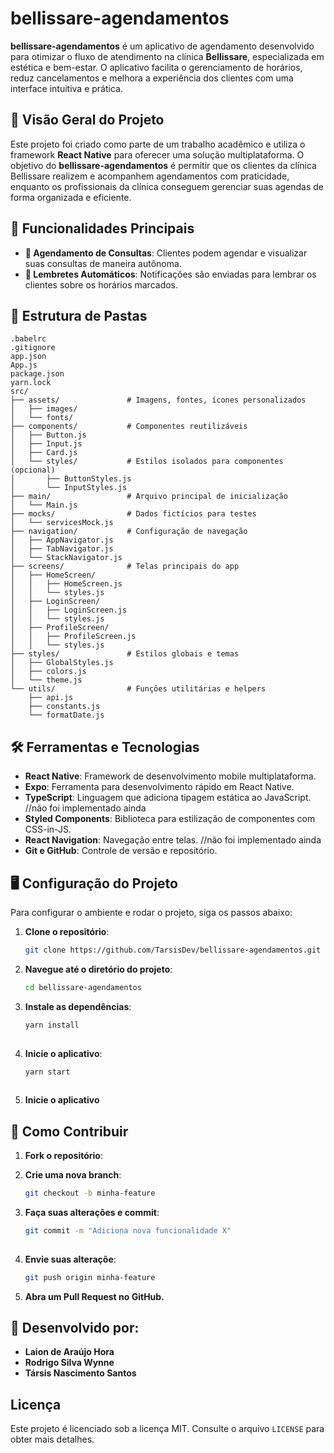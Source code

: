 # bellissare-agendamentos

**bellissare-agendamentos** é um aplicativo de agendamento desenvolvido para otimizar o fluxo de atendimento na clínica **Bellissare**, especializada em estética e bem-estar. O aplicativo facilita o gerenciamento de horários, reduz cancelamentos e melhora a experiência dos clientes com uma interface intuitiva e prática.

## 📌 Visão Geral do Projeto

Este projeto foi criado como parte de um trabalho acadêmico e utiliza o framework **React Native** para oferecer uma solução multiplataforma. O objetivo do **bellissare-agendamentos** é permitir que os clientes da clínica Bellissare realizem e acompanhem agendamentos com praticidade, enquanto os profissionais da clínica conseguem gerenciar suas agendas de forma organizada e eficiente.

## 🚀 Funcionalidades Principais

- **📅 Agendamento de Consultas**: Clientes podem agendar e visualizar suas consultas de maneira autônoma.
- **🔔 Lembretes Automáticos**: Notificações são enviadas para lembrar os clientes sobre os horários marcados.

## 📁 Estrutura de Pastas

```plaintext
.babelrc
.gitignore
app.json
App.js
package.json
yarn.lock
src/
├── assets/               # Imagens, fontes, ícones personalizados
│   ├── images/
│   └── fonts/
├── components/           # Componentes reutilizáveis
│   ├── Button.js
│   ├── Input.js
│   ├── Card.js
│   └── styles/           # Estilos isolados para componentes (opcional)
│       ├── ButtonStyles.js
│       └── InputStyles.js
├── main/                 # Arquivo principal de inicialização
│   └── Main.js           
├── mocks/                # Dados fictícios para testes
│   └── servicesMock.js   
├── navigation/           # Configuração de navegação
│   ├── AppNavigator.js
│   ├── TabNavigator.js
│   └── StackNavigator.js
├── screens/              # Telas principais do app
│   ├── HomeScreen/
│   │   ├── HomeScreen.js
│   │   └── styles.js
│   ├── LoginScreen/
│   │   ├── LoginScreen.js
│   │   └── styles.js
│   ├── ProfileScreen/
│   │   ├── ProfileScreen.js
│   │   └── styles.js
├── styles/               # Estilos globais e temas
│   ├── GlobalStyles.js
│   ├── colors.js
│   └── theme.js
└── utils/                # Funções utilitárias e helpers
    ├── api.js
    ├── constants.js
    └── formatDate.js
```
## 🛠️ Ferramentas e Tecnologias

- **React Native**: Framework de desenvolvimento mobile multiplataforma.
- **Expo**: Ferramenta para desenvolvimento rápido em React Native.
- **TypeScript**: Linguagem que adiciona tipagem estática ao JavaScript. //não foi implementado ainda
- **Styled Components**: Biblioteca para estilização de componentes com CSS-in-JS.
- **React Navigation**: Navegação entre telas. //não foi implementado ainda
- **Git e GitHub**: Controle de versão e repositório.

## 🖥️ Configuração do Projeto

Para configurar o ambiente e rodar o projeto, siga os passos abaixo:

1. **Clone o repositório**:
   ```bash
   git clone https://github.com/TarsisDev/bellissare-agendamentos.git

2. **Navegue até o diretório do projeto**:
   ```bash
   cd bellissare-agendamentos
   
3. **Instale as dependências**:
   ```bash
   yarn install
  
4. **Inicie o aplicativo**:
   ```bash
   yarn start
     
5. **Inicie o aplicativo**

## 🧩 Como Contribuir
1. **Fork o repositório**:

2. **Crie uma nova branch**:
   ```bash
   git checkout -b minha-feature
   
3. **Faça suas alterações e commit**:
   ```bash
   git commit -m "Adiciona nova funcionalidade X"
  
4. **Envie suas alteraçõe**:
    ```bash
    git push origin minha-feature

5. **Abra um Pull Request no GitHub.**

## 👥 Desenvolvido por:

- **Laion de Araújo Hora**
- **Rodrigo Silva Wynne**
- **Társis Nascimento Santos**

## Licença

Este projeto é licenciado sob a licença MIT. Consulte o arquivo `LICENSE` para obter mais detalhes.
